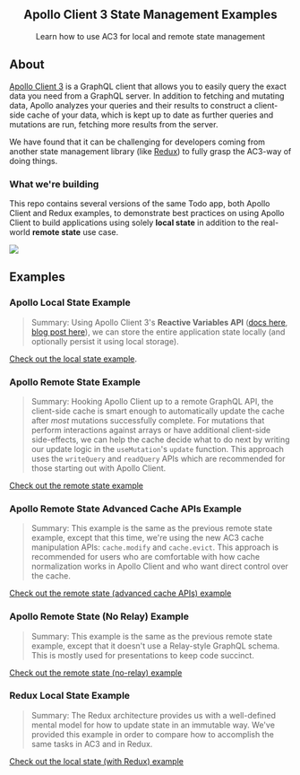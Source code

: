 <h2 align="center">Apollo Client 3 State Management Examples</h2>

<p align="center">Learn how to use AC3 for local and remote state management</p>

## About

[Apollo Client 3](https://www.apollographql.com/docs/react/v3.0-beta/migrating/apollo-client-3-migration/) is a GraphQL client that allows you to easily query the exact data you need from a GraphQL server. In addition to fetching and mutating data, Apollo analyzes your queries and their results to construct a client-side cache of your data, which is kept up to date as further queries and mutations are run, fetching more results from the server.

We have found that it can be challenging for developers coming from another state management library (like [Redux](https://redux.js.org/)) to fully grasp the AC3-way of doing things.

### What we're building

This repo contains several versions of the same Todo app, both Apollo Client and Redux examples, to demonstrate best practices on using Apollo Client to build applications using solely **local state** in addition to the real-world **remote state** use case.

![](https://user-images.githubusercontent.com/6892666/76266873-4cd96a00-623f-11ea-8367-e0735d63a54f.png)

## Examples

### Apollo Local State Example

> Summary: Using Apollo Client 3's **Reactive Variables API** ([docs here](https://www.apollographql.com/docs/react/local-state/local-state-management/), [blog post here](https://www.apollographql.com/blog/local-state-management-with-reactive-variables/)), we can store the entire application state locally (and optionally persist it using local storage).

[Check out the local state example](https://github.com/apollographql/ac3-state-management-examples/tree/master/apollo-local-state).

### Apollo Remote State Example

> Summary: Hooking Apollo Client up to a remote GraphQL API, the client-side cache is smart enough to automatically update the cache after _most_ mutations successfully complete. For mutations that perform interactions against arrays or have additional client-side side-effects, we can help the cache decide what to do next by writing our update logic in the `useMutation`'s `update` function. This approach uses the `writeQuery` and `readQuery` APIs which are recommended for those starting out with Apollo Client.

[Check out the remote state example](https://github.com/apollographql/ac3-state-management-examples/tree/master/apollo-remote-state)

### Apollo Remote State Advanced Cache APIs Example

> Summary: This example is the same as the previous remote state example, except that this time, we're using the new AC3 cache manipulation APIs: `cache.modify` and `cache.evict`. This approach is recommended for users who are comfortable with how cache normalization works in Apollo Client and who want direct control over the cache.

[Check out the remote state (advanced cache APIs) example](https://github.com/apollographql/ac3-state-management-examples/tree/master/apollo-remote-state-advanced-cache-apis)

### Apollo Remote State (No Relay) Example

> Summary: This example is the same as the previous remote state example, except that it doesn't use a Relay-style GraphQL schema. This is mostly used for presentations to keep code succinct.

[Check out the remote state (no-relay) example](https://github.com/apollographql/ac3-state-management-examples/tree/master/apollo-remote-state-no-relay)

### Redux Local State Example

> Summary: The Redux architecture provides us with a well-defined mental model for how to update state in an immutable way. We've provided this example in order to compare how to accomplish the same tasks in AC3 and in Redux.

[Check out the local state (with Redux) example](https://github.com/apollographql/ac3-state-management-examples/tree/master/redux-local-state)
 
